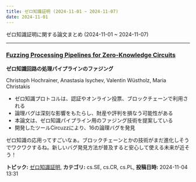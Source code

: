 ```yaml
---
title: ゼロ知識証明 (2024-11-01 ~ 2024-11-07)
date: 2024-11-01
---
```


ゼロ知識証明に関する論文まとめ (2024-11-01 ~ 2024-11-07)


- - -

### [Fuzzing Processing Pipelines for Zero-Knowledge Circuits](http://arxiv.org/abs/2411.02077)

**ゼロ知識回路の処理パイプラインのファジング**

Christoph Hochrainer, Anastasia Isychev, Valentin Wüstholz, Maria Christakis

- ゼロ知識プロトコルは、認証やオンライン投票、ブロックチェーンで利用される
- 論理バグは深刻な影響をもたらし、財産や評判を損なう可能性がある
- 本論文は、ゼロ知識パイプライン用のファジング技術を提案している
- 開発したツールCircuzzにより、16の論理バグを発見

ゼロ知識の応用ってすごいなぁ。ブロックチェーンとかの技術がまだ進化しそうでワクワクするね。新しいバグ発見方法が普及すると安心して使える未来が近そう！



**トピック:** [ゼロ知識証明](../../zkp), **カテゴリ:** cs.SE, cs.CR, cs.PL, **投稿日時:** 2024-11-04 13:31
